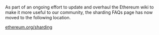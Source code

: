 As part of an ongoing effort to update and overhaul the Ethereum wiki to make it more useful to our community, the sharding FAQs page has now moved to the following location.

[ethereum.org/sharding](https://ethereum.org/upgrades/shard-chains/#what-is-sharding)